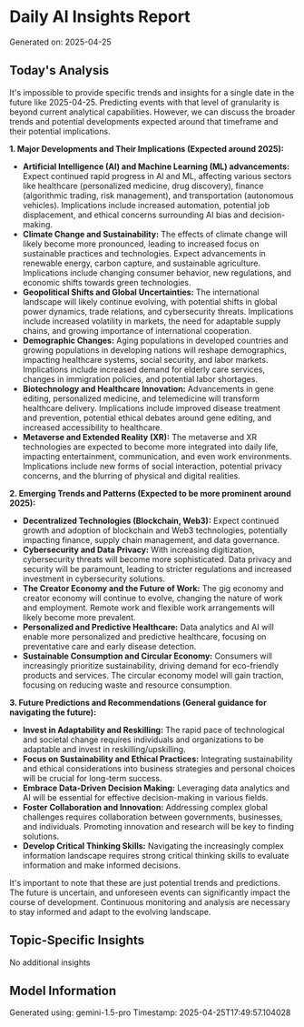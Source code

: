 # Daily AI Insights Report
Generated on: 2025-04-25

## Today's Analysis
It's impossible to provide specific trends and insights for a single date in the future like 2025-04-25. Predicting events with that level of granularity is beyond current analytical capabilities.  However, we can discuss the broader trends and potential developments expected around that timeframe and their potential implications.

**1. Major Developments and Their Implications (Expected around 2025):**

* **Artificial Intelligence (AI) and Machine Learning (ML) advancements:** Expect continued rapid progress in AI and ML, affecting various sectors like healthcare (personalized medicine, drug discovery), finance (algorithmic trading, risk management), and transportation (autonomous vehicles). Implications include increased automation, potential job displacement, and ethical concerns surrounding AI bias and decision-making.
* **Climate Change and Sustainability:** The effects of climate change will likely become more pronounced, leading to increased focus on sustainable practices and technologies. Expect advancements in renewable energy, carbon capture, and sustainable agriculture. Implications include changing consumer behavior, new regulations, and economic shifts towards green technologies.
* **Geopolitical Shifts and Global Uncertainties:**  The international landscape will likely continue evolving, with potential shifts in global power dynamics, trade relations, and cybersecurity threats. Implications include increased volatility in markets, the need for adaptable supply chains, and growing importance of international cooperation.
* **Demographic Changes:** Aging populations in developed countries and growing populations in developing nations will reshape demographics, impacting healthcare systems, social security, and labor markets. Implications include increased demand for elderly care services, changes in immigration policies, and potential labor shortages.
* **Biotechnology and Healthcare Innovation:** Advancements in gene editing, personalized medicine, and telemedicine will transform healthcare delivery. Implications include improved disease treatment and prevention, potential ethical debates around gene editing, and increased accessibility to healthcare.
* **Metaverse and Extended Reality (XR):**  The metaverse and XR technologies are expected to become more integrated into daily life, impacting entertainment, communication, and even work environments. Implications include new forms of social interaction, potential privacy concerns, and the blurring of physical and digital realities.


**2. Emerging Trends and Patterns (Expected to be more prominent around 2025):**

* **Decentralized Technologies (Blockchain, Web3):**  Expect continued growth and adoption of blockchain and Web3 technologies, potentially impacting finance, supply chain management, and data governance.
* **Cybersecurity and Data Privacy:** With increasing digitization, cybersecurity threats will become more sophisticated.  Data privacy and security will be paramount, leading to stricter regulations and increased investment in cybersecurity solutions.
* **The Creator Economy and the Future of Work:** The gig economy and creator economy will continue to evolve, changing the nature of work and employment.  Remote work and flexible work arrangements will likely become more prevalent.
* **Personalized and Predictive Healthcare:** Data analytics and AI will enable more personalized and predictive healthcare, focusing on preventative care and early disease detection.
* **Sustainable Consumption and Circular Economy:**  Consumers will increasingly prioritize sustainability, driving demand for eco-friendly products and services. The circular economy model will gain traction, focusing on reducing waste and resource consumption.


**3. Future Predictions and Recommendations (General guidance for navigating the future):**

* **Invest in Adaptability and Reskilling:** The rapid pace of technological and societal change requires individuals and organizations to be adaptable and invest in reskilling/upskilling.
* **Focus on Sustainability and Ethical Practices:** Integrating sustainability and ethical considerations into business strategies and personal choices will be crucial for long-term success.
* **Embrace Data-Driven Decision Making:**  Leveraging data analytics and AI will be essential for effective decision-making in various fields.
* **Foster Collaboration and Innovation:** Addressing complex global challenges requires collaboration between governments, businesses, and individuals.  Promoting innovation and research will be key to finding solutions.
* **Develop Critical Thinking Skills:** Navigating the increasingly complex information landscape requires strong critical thinking skills to evaluate information and make informed decisions.


It's important to note that these are just potential trends and predictions.  The future is uncertain, and unforeseen events can significantly impact the course of development.  Continuous monitoring and analysis are necessary to stay informed and adapt to the evolving landscape.


## Topic-Specific Insights
No additional insights

## Model Information
Generated using: gemini-1.5-pro
Timestamp: 2025-04-25T17:49:57.104028
